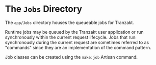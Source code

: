 # The `Jobs` Directory
The `app/Jobs` directory houses the queueable jobs for Tranzakt.

Runtime jobs may be queued by the Tranzakt user application or
run synchronously within the current request lifecycle.
Jobs that run synchronously during the current request
are sometimes referred to as "commands"
since they are an implementation of the command pattern.

Job classes can be created using the `make:job` Artisan command.
